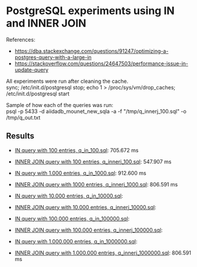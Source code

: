 # PostgreSQL experiments using IN and INNER JOIN
References:  
- https://dba.stackexchange.com/questions/91247/optimizing-a-postgres-query-with-a-large-in
- https://stackoverflow.com/questions/24647503/performance-issue-in-update-query

All experiments were run after cleaning the cache.  
sync; /etc/init.d/postgresql stop; echo 1 > /proc/sys/vm/drop_caches; /etc/init.d/postgresql start  

Sample of how each of the queries was run:  
psql -p 5433 -d aiidadb_mounet_new_sqla -a -f "/tmp/q_innerj_100.sql" -o /tmp/q_out.txt

## Results
- [IN query with 100 entries, q_in_100.sql](./q_in_100.sql): 705.672 ms
- [INNER JOIN query with 100 entries, q_innerj_100.sql](./q_innerj_100.sql): 547.907 ms
- [IN query with 1.000 entries, q_in_1000.sql](./q_in_1000.sql): 912.600 ms
- [INNER JOIN query with 1000 entries, q_innerj_1000.sql](./q_innerj_1000.sql): 806.591 ms

- [IN query with 10.000 entries, q_in_10000.sql](./q_in_10000.sql): 
- [INNER JOIN query with 10.000 entries, q_innerj_10000.sql](./q_innerj_10000.sql): 
- [IN query with 100.000 entries, q_in_100000.sql](./q_in_100000.sql):
- [INNER JOIN query with 100.000 entries, q_innerj_100000.sql](./q_innerj_100000.sql):
- [IN query with 1.000.000 entries, q_in_1000000.sql](./q_in_1000000.sql):
- [INNER JOIN query with 1.000.000 entries, q_innerj_1000000.sql](./q_innerj_1000000.sql): 806.591 ms
